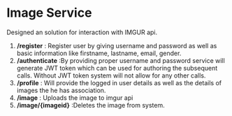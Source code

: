 # Image Service

Designed an solution for interaction with IMGUR api.

 1. **/register** : Register user by giving username and password as well as basic information like firstname, lastname, email, gender.
 2. **/authenticate** :By providing proper username and password service will generate JWT token which can be used for authoring the subsequent calls. Without JWT token system will not allow for any other calls.
 3. **/profile** : Will provide the logged in user details as well as the details of images the he has association.
 4. **/image** : Uploads the image to imgur api
 5. **/image/{imageid}** :Deletes the image from system.

